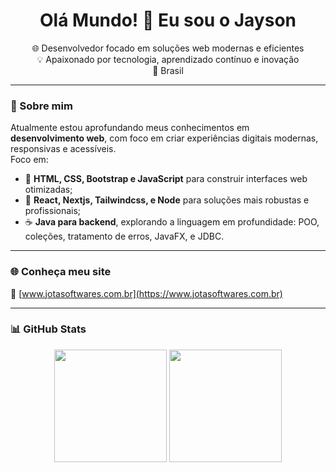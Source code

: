 <h1 align="center">Olá Mundo! 👋 Eu sou o Jayson</h1>

<p align="center">
  🌐 Desenvolvedor focado em soluções web modernas e eficientes <br>
  💡 Apaixonado por tecnologia, aprendizado contínuo e inovação <br>
  📍 Brasil
</p>

---

### 🚀 Sobre mim

Atualmente estou aprofundando meus conhecimentos em **desenvolvimento web**, com foco em criar experiências digitais modernas, responsivas e acessíveis.  
Foco em:

- 🎨 **HTML, CSS, Bootstrap e JavaScript** para construir interfaces web otimizadas;
- 🚀 **React, Nextjs, Tailwindcss, e Node** para soluções mais robustas e profissionais;
- ☕ **Java para backend**, explorando a linguagem em profundidade: POO, coleções, tratamento de erros, JavaFX, e JDBC.


---

### 🌐 Conheça meu site

🔗 [www.jotasoftwares.com.br](https://www.jotasoftwares.com.br)

---



### 📊 GitHub Stats

<div align="center">
  <img height="180em" src="https://github-readme-stats.vercel.app/api/top-langs/?username=jaysonstn&layout=compact&langs_count=7&theme=dracula"/>
  <img height="180em" src="https://github-readme-stats.vercel.app/api?username=jaysonstn&show_icons=true&theme=dracula&include_all_commits=true&count_private=true"/>
</div>


